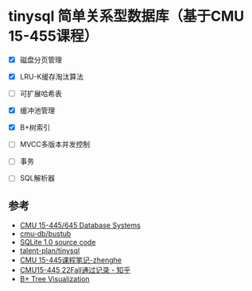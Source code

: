 # tinysql 简单关系型数据库（基于CMU 15-455课程）
- [x] 磁盘分页管理
- [x] LRU-K缓存淘汰算法
- [ ] 可扩展哈希表
- [x] 缓冲池管理
- [x] B+树索引
- [ ] MVCC多版本并发控制
- [ ] 事务
- [ ] SQL解析器


## 参考
- [CMU 15-445/645 Database Systems](https://15445.courses.cs.cmu.edu/fall2022/)
- [cmu-db/bustub](https://github.com/cmu-db/bustub)
- [SQLite 1.0 source code](https://www.sqlite.org/src/info/f37dd18e3fc6314e)
- [talent-plan/tinysql](https://github.com/talent-plan/tinysql)
- [CMU 15-445课程笔记-zhenghe](https://zhenghe.gitbook.io/open-courses/cmu-15-445-645-database-systems/relational-data-model)
- [CMU15-445 22Fall通过记录 - 知乎](https://www.zhihu.com/column/c_1605901992903004160)
- [B+ Tree Visualization](https://www.cs.usfca.edu/~galles/visualization/BPlusTree.html)